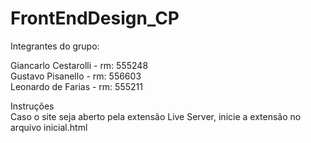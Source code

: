 # FrontEndDesign_CP

Integrantes do grupo: 

Giancarlo Cestarolli - rm: 555248 <br>
Gustavo Pisanello - rm: 556603 <br>
Leonardo de Farias - rm: 555211 <br>

Instruções <br>
Caso o site seja aberto pela extensão Live Server, inicie a extensão no arquivo inicial.html
